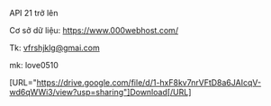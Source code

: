 API 21 trở lên


Cơ sở dữ liệu: https://www.000webhost.com/	

Tk: vfrshjklg@gmai.com	

mk: love0510

[URL="https://drive.google.com/file/d/1-hxF8kv7nrVFtD8a6JAIcqV-wd6qWWi3/view?usp=sharing"]Download[/URL]
 
